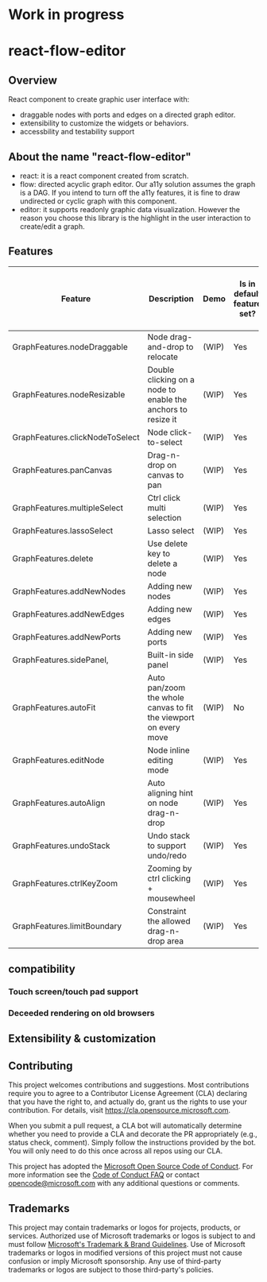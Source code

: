 # Work in progress

# react-flow-editor

## Overview

React component to create graphic user interface with:

- draggable nodes with ports and edges on a directed graph editor.
- extensibility to customize the widgets or behaviors.
- accessbility and testability support

## About the name "react-flow-editor"

- react: it is a react component created from scratch.
- flow: directed acyclic graph editor. Our a11y solution assumes the graph is a DAG. If you intend to turn off the a11y features, it is fine to draw undirected or cyclic graph with this component.
- editor: it supports readonly graphic data visualization. However the reason you choose this library is the highlight in the user interaction to create/edit a graph.

## Features

| Feature                         | Description                                                  | Demo  | Is in default feature set? | Is in read only mode feature set? |
| ------------------------------- | ------------------------------------------------------------ | ----- | -------------------------- | --------------------------------- |
| GraphFeatures.nodeDraggable     | Node drag-and-drop to relocate                               | (WIP) | Yes                        | Yes                               |
| GraphFeatures.nodeResizable     | Double clicking on a node to enable the anchors to resize it | (WIP) | Yes                        | Yes                               |
| GraphFeatures.clickNodeToSelect | Node click-to-select                                         | (WIP) | Yes                        | Yes                               |
| GraphFeatures.panCanvas         | Drag-n-drop on canvas to pan                                 | (WIP) | Yes                        | Yes                               |
| GraphFeatures.multipleSelect    | Ctrl click multi selection                                   | (WIP) | Yes                        | Yes                               |
| GraphFeatures.lassoSelect       | Lasso select                                                 | (WIP) | Yes                        | Yes                               |
| GraphFeatures.delete            | Use delete key to delete a node                              | (WIP) | Yes                        | No                                |
| GraphFeatures.addNewNodes       | Adding new nodes                                             | (WIP) | Yes                        | No                                |
| GraphFeatures.addNewEdges       | Adding new edges                                             | (WIP) | Yes                        | No                                |
| GraphFeatures.addNewPorts       | Adding new ports                                             | (WIP) | Yes                        | No                                |
| GraphFeatures.sidePanel,        | Built-in side panel                                          | (WIP) | Yes                        | Yes                               |
| GraphFeatures.autoFit           | Auto pan/zoom the whole canvas to fit the viewport on every move | (WIP) | No                         | No                                |
| GraphFeatures.editNode          | Node inline editing mode                                     | (WIP) | Yes                        | No                                |
| GraphFeatures.autoAlign         | Auto aligning hint on node drag-n-drop                       | (WIP) | Yes                        | No                                |
| GraphFeatures.undoStack         | Undo stack to support undo/redo                              | (WIP) | Yes                        | No                                |
| GraphFeatures.ctrlKeyZoom       | Zooming by ctrl clicking + mousewheel                        | (WIP) | Yes                        | Yes                               |
| GraphFeatures.limitBoundary     | Constraint the allowed drag-n-drop area                      | (WIP) | Yes                        | Yes                               |



## compatibility

### Touch screen/touch pad support

### Deceeded rendering on old browsers

## Extensibility & customization

## Contributing

This project welcomes contributions and suggestions. Most contributions require you to agree to a
Contributor License Agreement (CLA) declaring that you have the right to, and actually do, grant us
the rights to use your contribution. For details, visit https://cla.opensource.microsoft.com.

When you submit a pull request, a CLA bot will automatically determine whether you need to provide
a CLA and decorate the PR appropriately (e.g., status check, comment). Simply follow the instructions
provided by the bot. You will only need to do this once across all repos using our CLA.

This project has adopted the [Microsoft Open Source Code of Conduct](https://opensource.microsoft.com/codeofconduct/).
For more information see the [Code of Conduct FAQ](https://opensource.microsoft.com/codeofconduct/faq/) or
contact [opencode@microsoft.com](mailto:opencode@microsoft.com) with any additional questions or comments.

## Trademarks

This project may contain trademarks or logos for projects, products, or services. Authorized use of Microsoft
trademarks or logos is subject to and must follow
[Microsoft's Trademark & Brand Guidelines](https://www.microsoft.com/en-us/legal/intellectualproperty/trademarks/usage/general).
Use of Microsoft trademarks or logos in modified versions of this project must not cause confusion or imply Microsoft sponsorship.
Any use of third-party trademarks or logos are subject to those third-party's policies.
